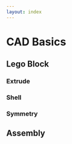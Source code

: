 ```yaml
---
layout: index
---
```


# CAD Basics

## Lego Block

### Extrude

### Shell

### Symmetry

## Assembly